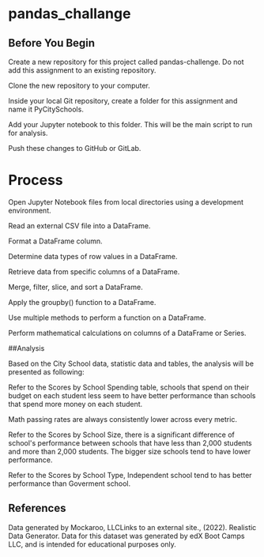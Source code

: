 # pandas_challange

## Before You Begin

Create a new repository for this project called pandas-challenge. Do not add this assignment to an existing repository.

Clone the new repository to your computer.

Inside your local Git repository, create a folder for this assignment and name it PyCitySchools.

Add your Jupyter notebook to this folder. This will be the main script to run for analysis.

Push these changes to GitHub or GitLab.

# Process

Open Jupyter Notebook files from local directories using a development environment.

Read an external CSV file into a DataFrame.

Format a DataFrame column.

Determine data types of row values in a DataFrame.

Retrieve data from specific columns of a DataFrame.

Merge, filter, slice, and sort a DataFrame.

Apply the groupby() function to a DataFrame.

Use multiple methods to perform a function on a DataFrame.

Perform mathematical calculations on columns of a DataFrame or Series.

##Analysis

Based on the City School data, statistic data and tables, the analysis will be presented as following:

Refer to the Scores by School Spending table, schools that spend on their budget on each student less seem to have better performance than schools that spend more money on each student.

Math passing rates are always consistently lower across every metric.

Refer to the Scores by School Size, there is a significant difference of school's performance between schools that have less than 2,000 students and more than 2,000 students. The bigger size schools tend to have lower performance.

Refer to the Scores by School Type, Independent school tend to has better performance than Goverment school.



## References

Data generated by Mockaroo, LLCLinks to an external site., (2022). Realistic Data Generator. Data for this dataset was generated by edX Boot Camps LLC, and is intended for educational purposes only.
